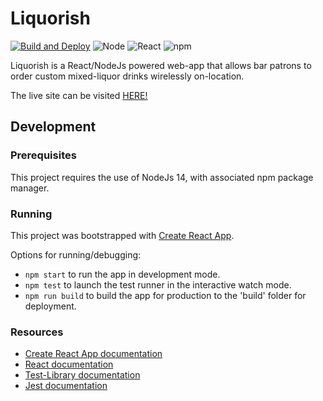 # Liquorish
[![Build and Deploy](https://github.com/anthonymesa/liquorish/actions/workflows/main_liquorish.yml/badge.svg?branch=main)](https://github.com/anthonymesa/liquorish/actions/workflows/main_liquorish.yml)
![Node](https://badges.aleen42.com/src/node.svg)
![React](https://badges.aleen42.com/src/react.svg)
![npm](https://badges.aleen42.com/src/npm.svg)


Liquorish is a React/NodeJs powered web-app that allows bar patrons to order custom mixed-liquor drinks wirelessly on-location.

The live site can be visited [HERE!](https://liquorish.azurewebsites.net/)

## Development

### Prerequisites

This project requires the use of NodeJs 14, with associated npm package manager. 

### Running

This project was bootstrapped with [Create React App](https://github.com/facebook/create-react-app).

Options for running/debugging:
- ```npm start``` to run the app in development mode.
- ```npm test``` to launch the test runner in the interactive watch mode.
- ```npm run build``` to build the app for production to the 'build' folder for deployment.

### Resources

- [Create React App documentation](https://facebook.github.io/create-react-app/docs/getting-started)
- [React documentation](https://reactjs.org/)
- [Test-Library documentation](https://testing-library.com/docs/)
- [Jest documentation](https://jestjs.io/docs/)